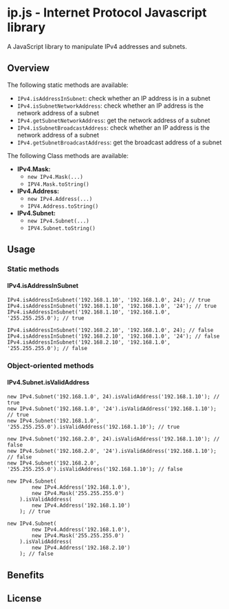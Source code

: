 ip.js - Internet Protocol Javascript library
============================================


A JavaScript library to manipulate IPv4 addresses and subnets.


Overview
--------

The following static methods are available:

   * `IPv4.isAddressInSubnet`: check whether an IP address is in a subnet
   * `IPv4.isSubnetNetworkAddress`: check whether an IP address is the network address of a subnet
   * `IPv4.getSubnetNetworkAddress`: get the network address of a subnet
   * `IPv4.isSubnetBroadcastAddress`: check whether an IP address is the network address of a subnet
   * `IPv4.getSubnetBroadcastAddress`: get the broadcast address of a subnet



The following Class methods are available:

   * **IPv4.Mask:**
       * `new IPv4.Mask(...)`
       * `IPV4.Mask.toString()`
   * **IPv4.Address:**
       * `new IPv4.Address(...)`
       * `IPV4.Address.toString()`
   * **IPv4.Subnet:**
       * `new IPv4.Subnet(...)`
       * `IPV4.Subnet.toString()`
       

Usage
-----

### Static methods ###

#### IPv4.isAddressInSubnet ####

```
IPv4.isAddressInSubnet('192.168.1.10', '192.168.1.0', 24); // true
IPv4.isAddressInSubnet('192.168.1.10', '192.168.1.0', '24'); // true
IPv4.isAddressInSubnet('192.168.1.10', '192.168.1.0', '255.255.255.0'); // true
```
```
IPv4.isAddressInSubnet('192.168.2.10', '192.168.1.0', 24); // false
IPv4.isAddressInSubnet('192.168.2.10', '192.168.1.0', '24'); // false
IPv4.isAddressInSubnet('192.168.2.10', '192.168.1.0', '255.255.255.0'); // false
```



### Object-oriented methods ###


#### IPv4.Subnet.isValidAddress ####

    new IPv4.Subnet('192.168.1.0', 24).isValidAddress('192.168.1.10'); // true
    new IPv4.Subnet('192.168.1.0', '24').isValidAddress('192.168.1.10'); // true
    new IPv4.Subnet('192.168.1.0', '255.255.255.0').isValidAddress('192.168.1.10'); // true

    new IPv4.Subnet('192.168.2.0', 24).isValidAddress('192.168.1.10'); // false
    new IPv4.Subnet('192.168.2.0', '24').isValidAddress('192.168.1.10'); // false
    new IPv4.Subnet('192.168.2.0', '255.255.255.0').isValidAddress('192.168.1.10'); // false

    new IPv4.Subnet(
            new IPv4.Address('192.168.1.0'),
            new IPv4.Mask('255.255.255.0')
        ).isValidAddress(
            new IPv4.Address('192.168.1.10')
        ); // true

    new IPv4.Subnet(
            new IPv4.Address('192.168.1.0'),
            new IPv4.Mask('255.255.255.0')
        ).isValidAddress(
            new IPv4.Address('192.168.2.10')
        ); // false


Benefits
--------




License
-------


